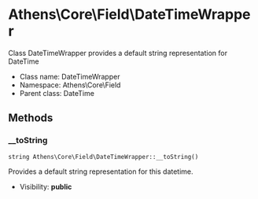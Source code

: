 Athens\Core\Field\DateTimeWrapper
===============

Class DateTimeWrapper provides a default string representation for DateTime




* Class name: DateTimeWrapper
* Namespace: Athens\Core\Field
* Parent class: DateTime







Methods
-------


### __toString

    string Athens\Core\Field\DateTimeWrapper::__toString()

Provides a default string representation for this datetime.



* Visibility: **public**



